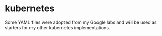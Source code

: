 # kubernetes
Some YAML files were adopted from my Google labs and will be used as starters for my other kubernetes implementations.
